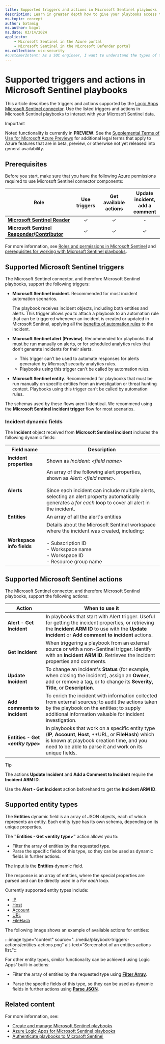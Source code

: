 ```yaml
---
title: Supported triggers and actions in Microsoft Sentinel playbooks | Microsoft Docs
description: Learn in greater depth how to give your playbooks access to the information in your Microsoft Sentinel alerts and incidents and use that information to take remedial actions.
ms.topic: concept
author: batamig
ms.author: bagol
ms.date: 03/14/2024
appliesto:
    - Microsoft Sentinel in the Azure portal
    - Microsoft Sentinel in the Microsoft Defender portal
ms.collection: usx-security
#customerIntent: As a SOC engineer, I want to understand the types of triggers and actions available for use in Microsoft Sentinel playbooks.
---
```


# Supported triggers and actions in Microsoft Sentinel playbooks

This article describes the triggers and actions supported by the [Logic Apps Microsoft Sentinel connector](/connectors/azuresentinel/). Use the listed triggers and actions in Microsoft Sentinel playbooks to interact with your Microsoft Sentinel data.

> [!IMPORTANT]
>
> Noted functionality is currently in **PREVIEW**. See the [Supplemental Terms of Use for Microsoft Azure Previews](https://azure.microsoft.com/support/legal/preview-supplemental-terms/) for additional legal terms that apply to Azure features that are in beta, preview, or otherwise not yet released into general availability.

## Prerequisites

Before you start, make sure that you have the following Azure permissions required to use Microsoft Sentinel connector components:

| Role | Use triggers | Get available actions | Update incident,<br>add a comment |
| ------------- | :-----------: | :------------: | :-----------: |
| **[Microsoft Sentinel Reader](/azure/role-based-access-control/built-in-roles#microsoft-sentinel-reader)** | &#10003; | &#10003; |**-**  |
| **Microsoft Sentinel [Responder](/azure/role-based-access-control/built-in-roles#microsoft-sentinel-responder)/[Contributor](/azure/role-based-access-control/built-in-roles#microsoft-sentinel-contributor)** | &#10003; | &#10003; | &#10003; |

For more information, see [Roles and permissions in Microsoft Sentinel](../roles.md) and [prerequisites for working with Microsoft Sentinel playbooks](automate-responses-with-playbooks.md#prerequisites).

## Supported Microsoft Sentinel triggers

The Microsoft Sentinel connector, and therefore Microsoft Sentinel playbooks, support the following triggers:

- **Microsoft Sentinel incident**. Recommended for most incident automation scenarios.

    The playbook receives incident objects, including both entities and alerts. This trigger allows you to attach a playbook to an automation rule that can be triggered whenever an incident is created or updated in Microsoft Sentinel, applying all the [benefits of automation rules](../automate-incident-handling-with-automation-rules.md) to the incident.

- **Microsoft Sentinel alert (Preview)**. Recommended for playbooks that must be run manually on alerts, or for scheduled analytics rules that don't generate incidents for their alerts.

    - This trigger can't be used to automate responses for alerts generated by *Microsoft security* analytics rules.
    - Playbooks using this trigger can't be called by automation rules.

- **Microsoft Sentinel entity**. Recommended for playbooks that must be run manually on specific entities from an investigation or threat hunting context. Playbooks using this trigger can't be called by automation rules.

The schemas used by these flows aren't identical. We recommend using the **Microsoft Sentinel incident trigger** flow for most scenarios.

### Incident dynamic fields

The **Incident** object received from **Microsoft Sentinel incident** includes the following dynamic fields:

|Field name  |Description  |
|---------|---------|
|**Incident properties**     | Shown as *Incident: \<field name>*        |
|**Alerts**     | An array of the following alert properties, shown as *Alert: \<field name>*.  <br><br>Since each incident can include multiple alerts, selecting an alert property automatically generates a *for each* loop to cover all alert in the incident. |
|**Entities**     |  An array of all the alert's entities       |
|**Workspace info fields**     | Details about the Microsoft Sentinel workspace where the incident was created, including: <br><br>- Subscription ID<br>  - Workspace name <br>- Workspace ID <br>  - Resource group name    |

## Supported Microsoft Sentinel actions

The Microsoft Sentinel connector, and therefore Microsoft Sentinel playbooks, support the following actions:

| Action | When to use it |
| --------- | -------------- |
| **Alert - Get Incident** | In playbooks that start with Alert trigger. Useful for getting the incident properties, or retrieving the **Incident ARM ID** to use with the **Update incident** or **Add comment to incident** actions. |
| **Get Incident** | When triggering a playbook from an external source or with a non-Sentinel trigger. Identify with an **Incident ARM ID**. Retrieves the incident properties and comments. |
| **Update Incident** | To change an incident's **Status** (for example, when closing the incident), assign an **Owner**, add or remove a tag, or to change its **Severity**, **Title**, or **Description**.
| **Add comments to incident** | To enrich the incident with information collected from external sources; to audit the actions taken by the playbook on the entities; to supply additional information valuable for incident investigation. |
| **Entities - Get \<*entity type*\>** | In playbooks that work on a specific entity type (**IP**, **Account**, **Host**, **URL, or **FileHash**) which is known at playbook creation time, and you need to be able to parse it and work on its unique fields. |

> [!TIP] 
> The actions **Update Incident** and **Add a Comment to Incident** require the **Incident ARM ID**.
>
> Use the **Alert - Get Incident** action beforehand to get the **Incident ARM ID**.

## Supported entity types

The **Entities** dynamic field is an array of JSON objects, each of which represents an entity. Each entity type has its own schema, depending on its unique properties.

The **"Entities - Get \<entity type>"** action allows you to:

- Filter the array of entities by the requested type.
- Parse the specific fields of this type, so they can be used as dynamic fields in further actions.

The input is the **Entities** dynamic field.

The response is an array of entities, where the special properties are parsed and can be directly used in a *For each* loop.

Currently supported entity types include:

- [IP](/connectors/azuresentinel/#entities---get-ips)
- [Host](/connectors/azuresentinel/#entities---get-hosts)
- [Account](/connectors/azuresentinel/#entities---get-accounts)
- [URL](/connectors/azuresentinel/#entities---get-urls)
- [FileHash](/connectors/azuresentinel/#entities---get-filehashes)

The following image shows an example of available actions for entities:

:::image type="content" source="../media/playbook-triggers-actions/entities-actions.png" alt-text="Screenshot of an entities actions list.":::

For other entity types, similar functionality can be achieved using Logic Apps' built-in actions:

- Filter the array of entities by the requested type using [**Filter Array**](/azure/logic-apps/logic-apps-perform-data-operations#filter-array-action).

- Parse the specific fields of this type, so they can be used as dynamic fields in further actions using [**Parse JSON**](/azure/logic-apps/logic-apps-perform-data-operations#parse-json-action).


## Related content

For more information, see:

- [Create and manage Microsoft Sentinel playbooks](create-playbooks.md)
- [Azure Logic Apps for Microsoft Sentinel playbooks](logic-apps-playbooks.md)
- [Authenticate playbooks to Microsoft Sentinel](authenticate-playbooks-to-sentinel.md)
